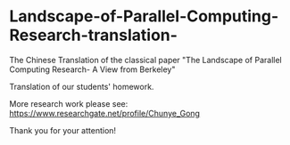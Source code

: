 # Landscape-of-Parallel-Computing-Research-translation-
The Chinese Translation of the classical paper "The Landscape of Parallel Computing Research- A View from Berkeley"

Translation of our students' homework.

More research work please see: https://www.researchgate.net/profile/Chunye_Gong

Thank you for your attention!
